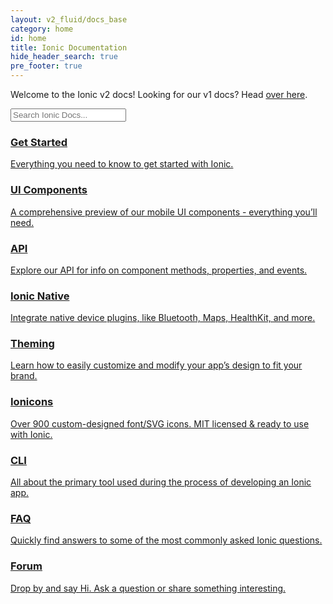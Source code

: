 ```yaml
---
layout: v2_fluid/docs_base
category: home
id: home
title: Ionic Documentation
hide_header_search: true
pre_footer: true
---
```


<p class="alert">
  Welcome to the Ionic v2 docs! Looking for our v1 docs? Head <a href="/docs">
  over here</a>.
</p>

<div class="docs-home text-center">
  <form class="form-group search" role="search">
    <input type="text"
           class="form-control search-input"
           placeholder="Search Ionic Docs..."
           data-searchpos="index"
           ng-model="searchTerm">
  </form>
  <div class="sections">
    <a class="section getting-started"
       href="/getting-started">
      <h3>Get Started</h3>
      <p>
        Everything you need to know to get started with Ionic.
      </p>
    </a>
    <a class="section ui"
       href="/docs/v2/components">
      <h3>UI Components</h3>
      <p>
        A comprehensive preview of our mobile UI components - everything you’ll
        need.
      </p>
    </a>
    <a class="section api"
       href="/docs/v2/api">
      <h3>API</h3>
      <p>
        Explore our API for info on component methods, properties, and events.
      </p>
    </a>
    <a class="section native"
       href="/docs/v2/native">
      <h3>Ionic Native</h3>
      <p>
        Integrate native device plugins, like Bluetooth, Maps, HealthKit, and
        more.
      </p>
    </a>
    <a class="section theming"
       href="/docs/v2/theming/">
      <h3>Theming</h3>
      <p>
        Learn how to easily customize and modify your app’s design to fit your
        brand.
      </p>
    </a>
    <a class="section ionicons-link"
       href="/docs/v2/ionicons/">
      <h3>Ionicons</h3>
      <p>
        Over 900 custom-designed font/SVG icons. MIT licensed & ready to use
        with Ionic.
      </p>
    </a>
    <a class="section cli"
       href="/docs/v2/cli/">
      <h3>CLI</h3>
      <p>
        All about the primary tool used during the process of developing an
        Ionic app.
      </p>
    </a>
    <a class="section faq"
       href="/docs/v2/faq/">
      <h3>FAQ</h3>
      <p>
        Quickly find answers to some of the most commonly asked Ionic questions.
      </p>
    </a>
    <a class="section forum"
       href="https://forum.ionicframework.com">
      <h3>Forum</h3>
      <p>
        Drop by and say Hi. Ask a question or share something interesting.
      </p>
    </a>
  </div>
</div>

